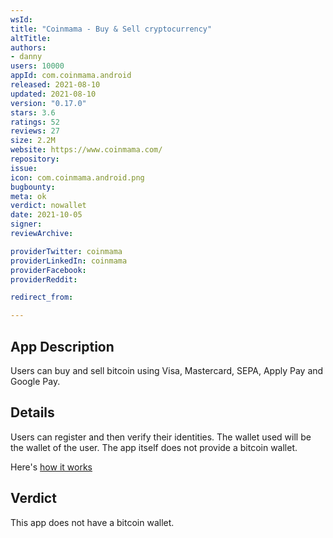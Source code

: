 ```yaml
---
wsId: 
title: "Coinmama - Buy & Sell cryptocurrency"
altTitle: 
authors:
- danny
users: 10000
appId: com.coinmama.android
released: 2021-08-10
updated: 2021-08-10
version: "0.17.0"
stars: 3.6
ratings: 52
reviews: 27
size: 2.2M
website: https://www.coinmama.com/
repository: 
issue: 
icon: com.coinmama.android.png
bugbounty: 
meta: ok
verdict: nowallet
date: 2021-10-05
signer: 
reviewArchive:

providerTwitter: coinmama
providerLinkedIn: coinmama
providerFacebook: 
providerReddit: 

redirect_from:

---
```


## App Description

Users can buy and sell bitcoin using Visa, Mastercard, SEPA, Apply Pay and Google Pay.

## Details

Users can register and then verify their identities. The wallet used will be the wallet of the user. The app itself does not provide a bitcoin wallet.

Here's [how it works](https://www.coinmama.com/how-does-it-work)

## Verdict

This app does not have a bitcoin wallet.

